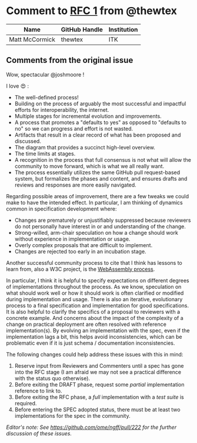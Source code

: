 # Comment to [RFC 1](../1/index) from @thewtex

| Name                   | GitHub Handle | Institution          |
|------------------------|---------------|----------------------|
| Matt McCormick         | thewtex       | ITK                  |

## Comments from the original issue

Wow, spectacular @joshmoore !

I love :heart_eyes: :

- The well-defined process!
- Building on the process of arguably the most successful and impactful efforts for interoperability, the internet.
- Multiple stages for incremental evolution and improvements.
- A process that promotes a "defaults to yes" as opposed to "defaults to no" so we can progress and effort is not wasted.
- Artifacts that result in a clear record of what has been proposed and discussed.
- The diagram that provides a succinct high-level overview.
- The time limits at stages.
- A recognition in the process that full consensus is not what will allow the community to move forward, which is what we all really want.
- The process essentially utilizes the same GitHub pull request-based system, but formalizes the phases and content, and ensures drafts and reviews and responses are more easily navigated.

Regarding possible areas of improvement, there are a few tweaks we could make
to have the intended effect. In particular, I am thinking of dynamics common in
specification development where:

- Changes are prematurely or unjustifiably suppressed because reviewers do not personally have interest in or and understanding of the change.
- Strong-willed, arm-chair speculation on how a change should work without experience in implementation or usage.
- Overly complex proposals that are difficult to implement.
- Changes are rejected too early in an incubation stage.

Another successful community process to cite that I think has lessons to learn
from, also a W3C project, is the [WebAssembly
process](https://github.com/WebAssembly/meetings/blob/main/process/phases.md).

In particular, I think it is helpful to specify expectations on different
degrees of implementations throughout the process. As we know, speculation on
what should work well or how it should work is often clarified or modified
during implementation and usage. There is also an iterative, evolutionary
process to a final specification and implementation for good specifications. It
is also helpful to clarify the specifics of a proposal to reviewers with a
concrete example. And concerns about the impact of the complexity of a change
on practical deployment are often resolved with reference implementation(s). By
evolving an implementation with the spec, even if the implementation lags a
bit, this helps avoid inconsistencies, which can be problematic even if it is
just schema / documentation inconsistencies.

The following changes could help address these issues with this in mind:

1. Reserve input from Reviewers and Commenters until a spec has gone into the
   RFC stage (I am afraid we may not see a practical difference with the status
   quo otherwise).
2. Before exiting the DRAFT phase, request some *partial* implementation
   reference to link to.
3. Before exiting the RFC phase, a *full* implementation with a *test suite* is
   required.
4. Before entering the SPEC adopted status, there must be at least two
   implementations for the spec in the community.

*Editor's note: See https://github.com/ome/ngff/pull/222 for the further
discussion of these issues.*
